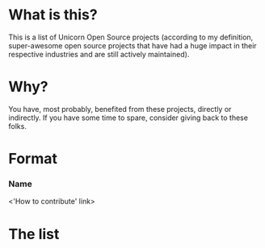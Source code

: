 # What is this?
This is a list of Unicorn Open Source projects (according to my definition, super-awesome open source projects that have had a huge impact in their respective industries and are still actively maintained).

# Why?
You have, most probably, benefited from these projects, directly or indirectly. If you have some time to spare, consider giving back to these folks.

# Format
### Name
<Reason why I consider it to be a Unicorn>
<Link to project>
<'How to contribute' link>

# The list

